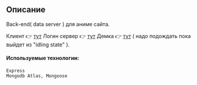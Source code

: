 
## Описание
Back-end( data server ) для аниме сайта.

Клиент 👉 [тут](https://github.com/DavidSulava/Demo_Anime_React_Front_End)
Логин сервер 👉 [тут](https://github.com/DavidSulava/LoginServer)
Демка 👉 [тут](https://anime-server12.herokuapp.com/media) ( надо подождать пока выйдет из "idling state" ).

#### Используемые технологии:
```
Express
Mongodb Atlas, Mongoose
```
